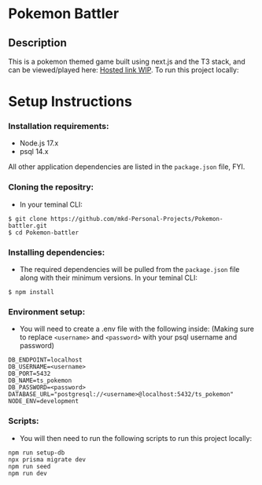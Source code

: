 # **Pokemon Battler**

## **Description**

This is a pokemon themed game built using next.js and the T3 stack, and can be viewed/played here: [Hosted link WIP](). To run this project locally: 

# **Setup Instructions**

### **Installation requirements:**

- Node.js 17.x
- psql 14.x

All other application dependencies are listed in the `package.json` file, FYI.

### **Cloning the repositry:**

- In your teminal CLI:

```
$ git clone https://github.com/mkd-Personal-Projects/Pokemon-battler.git
$ cd Pokemon-battler
```

### **Installing dependencies:**

- The required dependencies will be pulled from the `package.json` file along with their minimum versions. In your teminal CLI:

```
$ npm install
```

### **Environment setup:**

 - You will need to create a .env file with the following inside: 
(Making sure to replace `<username>` and `<password>` with your psql username and password)

```
DB_ENDPOINT=localhost
DB_USERNAME=<username>
DB_PORT=5432
DB_NAME=ts_pokemon
DB_PASSWORD=<password>
DATABASE_URL="postgresql://<username>@localhost:5432/ts_pokemon"
NODE_ENV=development
```

### **Scripts:**
 - You will then need to run the following scripts to run this project locally:

```
npm run setup-db
npx prisma migrate dev
npm run seed
npm run dev
```
